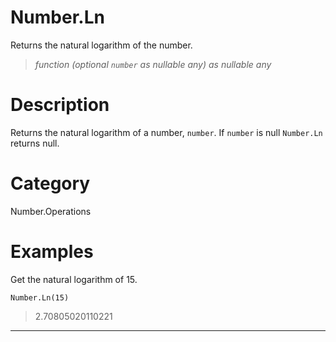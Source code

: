# Number.Ln
Returns the natural logarithm of the number.
> _function (optional <code>number</code> as nullable any) as nullable any_

# Description 
Returns the natural logarithm of a number, <code>number</code>. If <code>number</code> is null <code>Number.Ln</code> returns null.
# Category 
Number.Operations
# Examples 
Get the natural logarithm of 15.
```
Number.Ln(15)
```
> 2.70805020110221
***
